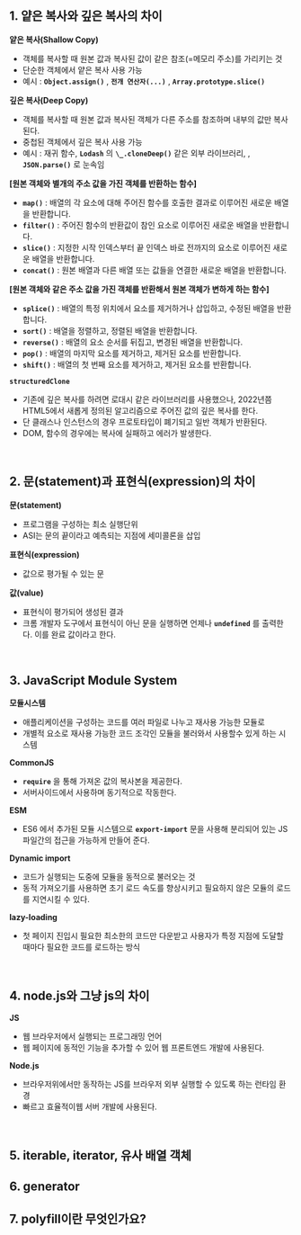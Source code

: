 ## 1. 얕은 복사와 깊은 복사의 차이

**얕은 복사(Shallow Copy)**

- 객체를 복사할 때 원본 값과 복사된 값이 같은 참조(=메모리 주소)를 가리키는 것
- 단순한 객체에서 얕은 복사 사용 가능
- 예시 : **`Object.assign()`** , **`전개 연산자(...)`** , **`Array.prototype.slice()`**

**깊은 복사(Deep Copy)**

- 객체를 복사할 때 원본 값과 복사된 객체가 다른 주소를 참조하며 내부의 값만 복사된다.
- 중첩된 객체에서 깊은 복사 사용 가능
- 예시 : 재귀 함수, **`Lodash`** 의 **`\_.cloneDeep()`** 같은 외부 라이브러리,
  , **`JSON.parse()`** 로 눈속임

**[원본 객체와 별개의 주소 값을 가진 객체를 반환하는 함수]**

- **`map()`** : 배열의 각 요소에 대해 주어진 함수를 호출한 결과로 이루어진 새로운 배열을 반환합니다.
- **`filter()`** : 주어진 함수의 반환값이 참인 요소로 이루어진 새로운 배열을 반환합니다.
- **`slice()`** : 지정한 시작 인덱스부터 끝 인덱스 바로 전까지의 요소로 이루어진 새로운 배열을 반환합니다.
- **`concat()`** : 원본 배열과 다른 배열 또는 값들을 연결한 새로운 배열을 반환합니다.

**[원본 객체와 같은 주소 값을 가진 객체를 반환해서 원본 객체가 변하게 하는 함수]**

- **`splice()`** : 배열의 특정 위치에서 요소를 제거하거나 삽입하고, 수정된 배열을 반환합니다.
- **`sort()`** : 배열을 정렬하고, 정렬된 배열을 반환합니다.
- **`reverse()`** : 배열의 요소 순서를 뒤집고, 변경된 배열을 반환합니다.
- **`pop()`** : 배열의 마지막 요소를 제거하고, 제거된 요소를 반환합니다.
- **`shift()`** : 배열의 첫 번째 요소를 제거하고, 제거된 요소를 반환합니다.

**`structuredClone`**

- 기존에 깊은 복사를 하려면 로대시 같은 라이브러리를 사용했으나, 2022년쯤 HTML5에서 새롭게 정의된 알고리즘으로 주어진 값의 깊은 복사를 한다.
- 단 클래스나 인스턴스의 경우 프로토타입이 폐기되고 일반 객체가 반환된다.
- DOM, 함수의 경우에는 복사에 실패하고 에러가 발생한다.

<br/>

## 2. 문(statement)과 표현식(expression)의 차이

**문(statement)**

- 프로그램을 구성하는 최소 실행단위
- ASI는 문의 끝이라고 예측되는 지점에 세미콜론을 삽입

**표현식(expression)**

- 값으로 평가될 수 있는 문

**값(value)**

- 표현식이 평가되어 생성된 결과
- 크롬 개발자 도구에서 표현식이 아닌 문을 실행하면 언제나 **`undefined`** 를 출력한다. 이를 완료 값이라고 한다.

<br/>

## 3. JavaScript Module System

**모듈시스템**

- 애플리케이션을 구성하는 코드를 여러 파일로 나누고 재사용 가능한 모듈로
- 개별적 요소로 재사용 가능한 코드 조각인 모듈을 불러와서 사용할수 있게 하는 시스템

**CommonJS**

- **`require`** 을 통해 가져온 값의 복사본을 제공한다.
- 서버사이드에서 사용하며 동기적으로 작동한다.

**ESM**

- ES6 에서 추가된 모듈 시스템으로 **`export-import`** 문을 사용해 분리되어 있는 JS 파일간의 접근을 가능하게 만들어 준다.

**Dynamic import**

- 코드가 실행되는 도중에 모듈을 동적으로 불러오는 것
- 동적 가져오기를 사용하면 초기 로드 속도를 향상시키고 필요하지 않은 모듈의 로드를 지연시킬 수 있다.

**lazy-loading**

- 첫 페이지 진입시 필요한 최소한의 코드만 다운받고 사용자가 특정 지점에 도달할 때마다 필요한 코드를 로드하는 방식

<br/>

## 4. node.js와 그냥 js의 차이

**JS**

- 웹 브라우저에서 실행되는 프로그래밍 언어
- 웹 페이지에 동적인 기능을 추가할 수 있어 웹 프론트엔드 개발에 사용된다.

**Node.js**

- 브라우저위에서만 동작하는 JS를 브라우저 외부 실행할 수 있도록 하는 런타임 환경
- 빠르고 효율적이웹 서버 개발에 사용된다.

<br/>

## 5. iterable, iterator, 유사 배열 객체

## 6. generator

## 7. polyfill이란 무엇인가요?
